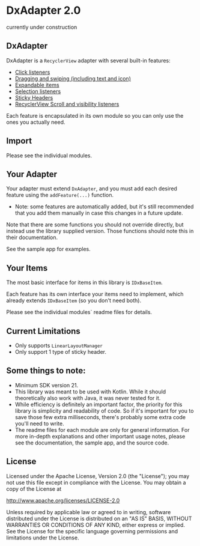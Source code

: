 # DxAdapter 2.0
 currently under construction


## DxAdapter
DxAdapter is a `RecyclerView` adapter with several built-in features:
* [Click listeners](https://github.com/or-dvir/DxLibraries/tree/master/dxclick)
* [Dragging and swiping (including text and icon)](https://github.com/or-dvir/DxLibraries/tree/master/dxdragandswipe)
* [Expandable items](https://github.com/or-dvir/DxLibraries/tree/master/dxexpansion)
* [Selection listeners](https://github.com/or-dvir/DxLibraries/tree/master/dxselection)
* [Sticky Headers](https://github.com/or-dvir/DxLibraries/tree/master/dxstickyheader)
* [RecyclerView Scroll and visibility listeners](https://github.com/or-dvir/DxLibraries/tree/master/dxrecyclerview)

Each feature is encapsulated in its own module so you can only use
the ones you actually need.

## Import
Please see the individual modules.

## Your Adapter
Your adapter must extend `DxAdapter`, and you must add each desired feature
using the `addFeature(...)` function.

* Note: some features are automatically added, but it's still recommended
that you add them manually in case this changes in a future update.

Note that there are some functions you should not override directly,
but instead use the library supplied version. Those functions should note
this in their documentation.

See the sample app for examples.

## Your Items
The most basic interface for items in this library is `IDxBaseItem`.

Each feature has its own interface your items need to implement,
which already extends `IDxBaseItem` (so you don't need both).

Please see the individual modules` readme files for details.

## Current Limitations
* Only supports `LinearLayoutManager`
* Only support 1 type of sticky header.

## Some things to note:
* Minimum SDK version 21.
* This library was meant to be used with Kotlin. While it should
  theoretically also work with Java, it was never tested for it.
* While efficiency is definitely an important factor, the priority for
  this library is simplicity and readability of code.
  So if it's important for you to save those few extra milliseconds,
  there's probably some extra code you'll need to write.
* The readme files for each module are only for general information.
  For more in-depth explanations and other important usage notes,
  please see the documentation, the sample app, and the source code.

## License
Licensed under the Apache License, Version 2.0 (the "License");
you may not use this file except in compliance with the License.
You may obtain a copy of the License at

   http://www.apache.org/licenses/LICENSE-2.0

Unless required by applicable law or agreed to in writing, software
distributed under the License is distributed on an "AS IS" BASIS,
WITHOUT WARRANTIES OR CONDITIONS OF ANY KIND, either express or implied.
See the License for the specific language governing permissions and
limitations under the License.
